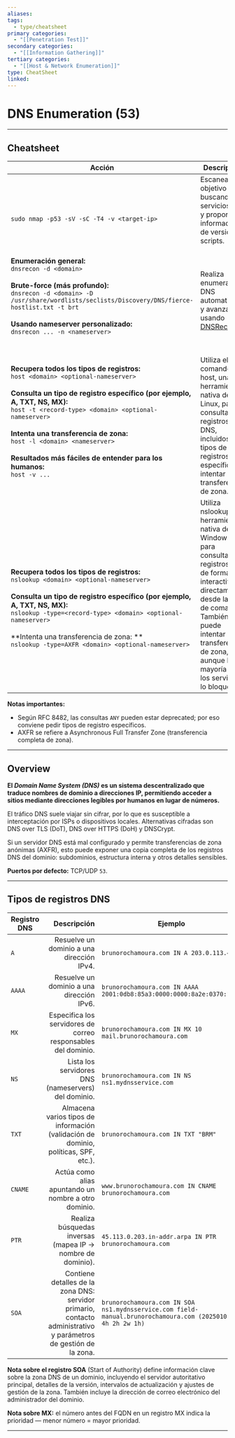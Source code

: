 ```yaml
---
aliases:
tags:
  - type/cheatsheet
primary categories:
  - "[[Penetration Test]]"
secondary categories:
  - "[[Information Gathering]]"
tertiary categories:
  - "[[Host & Network Enumeration]]"
type: CheatSheet
linked:
---
```

# DNS Enumeration (53)

***

## Cheatsheet

| **Acción**                                                                                                                                                                                                                                                                                                                                                                                                        | **Descripción**                                                                                                                                                                                                                                   |
| ----------------------------------------------------------------------------------------------------------------------------------------------------------------------------------------------------------------------------------------------------------------------------------------------------------------------------------------------------------------------------------------------------------------- | ------------------------------------------------------------------------------------------------------------------------------------------------------------------------------------------------------------------------------------------------- |
| <br><br>`sudo nmap -p53 -sV -sC -T4 -v <target-ip>`                                                                                                                                                                                                                                                                                                                                                               | Escanea el objetivo buscando servicios DNS y proporciona información de versión y scripts.                                                                                                                                                        |
| <br>**Enumeración general:** <br>`dnsrecon -d <domain>`<br><br>**Brute-force (más profundo):** <br>`dnsrecon -d <domain> -D /usr/share/wordlists/seclists/Discovery/DNS/fierce-hostlist.txt -t brt`<br><br>**Usando nameserver personalizado:** <br>`dnsrecon ... -n <nameserver>`                                                                                                                                | <br><br>Realiza enumeración DNS automatizada y avanzada usando [DNSRecon](https://github.com/darkoperator/dnsrecon).                                                                                                                              |
| <br><br>**Recupera todos los tipos de registros:**<br>`host <domain> <optional-nameserver>`<br><br>**Consulta un tipo de registro específico (por ejemplo, A, TXT, NS, MX):**<br>`host -t <record-type> <domain> <optional-nameserver>`<br><br>**Intenta una transferencia de zona:**<br>`host -l <domain> <nameserver>`<br><br>**Resultados más fáciles de entender para los humanos:**<br>`host -v ...`<br><br> | <br><br>Utiliza el comando host, una herramienta nativa de Linux, para consultar registros DNS, incluidos tipos de registros específicos, e intentar transferencias de zona.                                                                      |
| <br><br><br>**Recupera todos los tipos de registros:**<br>`nslookup <domain> <optional-nameserver>`<br><br>**Consulta un tipo de registro específico (por ejemplo, A, TXT, NS, MX):**<br>`nslookup -type=<record-type> <domain> <optional-nameserver>`<br><br>**Intenta una transferencia de zona: **<br>`nslookup -type=AXFR <domain> <optional-nameserver>`                                                     | Utiliza nslookup, una herramienta nativa de Windows, para consultar registros DNS de forma interactiva o directamente desde la línea de comandos. También puede intentar transferencias de zona, aunque la mayoría de los servidores lo bloquean. |
**Notas importantes:**
- Según RFC 8482, las consultas `ANY` pueden estar deprecated; por eso conviene pedir tipos de registro específicos.
- AXFR se refiere a Asynchronous Full Transfer Zone (transferencia completa de zona).

---

## Overview

**El *Domain Name System (DNS)* es un sistema descentralizado que traduce nombres de dominio a direcciones IP, permitiendo acceder a sitios mediante direcciones legibles por humanos en lugar de números.**

El tráfico DNS suele viajar sin cifrar, por lo que es susceptible a interceptación por ISPs o dispositivos locales. Alternativas cifradas son DNS over TLS (DoT), DNS over HTTPS (DoH) y DNSCrypt.

Si un servidor DNS está mal configurado y permite transferencias de zona anónimas (AXFR), esto puede exponer una copia completa de los registros DNS del dominio: subdominios, estructura interna y otros detalles sensibles.

**Puertos por defecto:** TCP/UDP `53`.

---

## Tipos de registros DNS

|Registro DNS|Descripción|Ejemplo|
|---|--:|---|
|`A`|Resuelve un dominio a una dirección IPv4.|`brunorochamoura.com IN A 203.0.113.45`|
|`AAAA`|Resuelve un dominio a una dirección IPv6.|`brunorochamoura.com IN AAAA 2001:0db8:85a3:0000:0000:8a2e:0370:1234`|
|`MX`|Especifica los servidores de correo responsables del dominio.|`brunorochamoura.com IN MX 10 mail.brunorochamoura.com`|
|`NS`|Lista los servidores DNS (nameservers) del dominio.|`brunorochamoura.com IN NS ns1.mydnsservice.com`|
|`TXT`|Almacena varios tipos de información (validación de dominio, políticas, SPF, etc.).|`brunorochamoura.com IN TXT "BRM"`|
|`CNAME`|Actúa como alias apuntando un nombre a otro dominio.|`www.brunorochamoura.com IN CNAME brunorochamoura.com`|
|`PTR`|Realiza búsquedas inversas (mapea IP → nombre de dominio).|`45.113.0.203.in-addr.arpa IN PTR brunorochamoura.com`|
|`SOA`|Contiene detalles de la zona DNS: servidor primario, contacto administrativo y parámetros de gestión de la zona.|`brunorochamoura.com IN SOA ns1.mydnsservice.com field-manual.brunorochamoura.com (2025010101 4h 2h 2w 1h)`|
**Nota sobre el registro SOA** (Start of Authority) define información clave sobre la zona DNS de un dominio, incluyendo el servidor autoritativo principal, detalles de la versión, intervalos de actualización y ajustes de gestión de la zona. También incluye la dirección de correo electrónico del administrador del dominio.

**Nota sobre MX:** el número antes del FQDN en un registro MX indica la prioridad — menor número = mayor prioridad.

---
